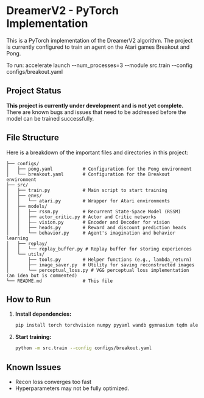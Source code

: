 # DreamerV2 - PyTorch Implementation

This is a PyTorch implementation of the DreamerV2 algorithm. The project is currently configured to train an agent on the Atari games Breakout and Pong.

To run: accelerate launch --num_processes=3 --module src.train --config configs/breakout.yaml

## Project Status

**This project is currently under development and is not yet complete.** There are known bugs and issues that need to be addressed before the model can be trained successfully.

## File Structure

Here is a breakdown of the important files and directories in this project:

```
├── configs/
│   ├── pong.yaml           # Configuration for the Pong environment
│   └── breakout.yaml       # Configuration for the Breakout environment
├── src/
│   ├── train.py            # Main script to start training
│   ├── envs/
│   │   └── atari.py        # Wrapper for Atari environments
│   ├── models/
│   │   ├── rssm.py         # Recurrent State-Space Model (RSSM)
│   │   ├── actor_critic.py # Actor and Critic networks
│   │   ├── vision.py       # Encoder and Decoder for vision
│   │   ├── heads.py        # Reward and discount prediction heads
│   │   └── behavior.py     # Agent's imagination and behavior learning
│   ├── replay/
│   │   └── replay_buffer.py # Replay buffer for storing experiences
│   └── utils/
│       ├── tools.py        # Helper functions (e.g., lambda_return)
│       ├── image_saver.py  # Utility for saving reconstructed images
│       └── perceptual_loss.py # VGG perceptual loss implementation (an idea but is commented)
└── README.md               # This file
```

## How to Run

1.  **Install dependencies:**
    ```bash
    pip install torch torchvision numpy pyyaml wandb gymnasium tqdm ale-py opencv-python
    ```

2.  **Start training:**
    ```bash
    python -m src.train --config configs/breakout.yaml
    ```

## Known Issues

*   Recon loss converges too fast
*   Hyperparameters may not be fully optimized.
